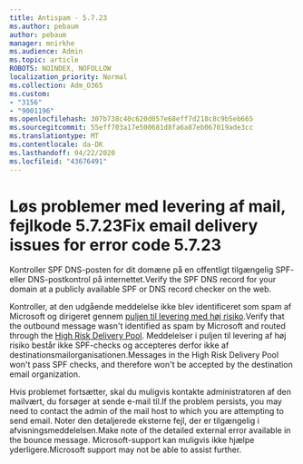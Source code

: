 ```yaml
---
title: Antispam - 5.7.23
ms.author: pebaum
author: pebaum
manager: mnirkhe
ms.audience: Admin
ms.topic: article
ROBOTS: NOINDEX, NOFOLLOW
localization_priority: Normal
ms.collection: Adm_O365
ms.custom:
- "3156"
- "9001196"
ms.openlocfilehash: 307b738c40c620d057e68eff7d218c8c9b5eb665
ms.sourcegitcommit: 55eff703a17e500681d8fa6a87eb067019ade3cc
ms.translationtype: MT
ms.contentlocale: da-DK
ms.lasthandoff: 04/22/2020
ms.locfileid: "43676491"
---
```

# <a name="fix-email-delivery-issues-for-error-code-5723"></a><span data-ttu-id="aabdf-102">Løs problemer med levering af mail, fejlkode 5.7.23</span><span class="sxs-lookup"><span data-stu-id="aabdf-102">Fix email delivery issues for error code 5.7.23</span></span>

<span data-ttu-id="aabdf-103">Kontroller SPF DNS-posten for dit domæne på en offentligt tilgængelig SPF- eller DNS-postkontrol på internettet.</span><span class="sxs-lookup"><span data-stu-id="aabdf-103">Verify the SPF DNS record for your domain at a publicly available SPF or DNS record checker on the web.</span></span>

<span data-ttu-id="aabdf-104">Kontroller, at den udgående meddelelse ikke blev identificeret som spam af Microsoft og dirigeret gennem [puljen til levering med høj risiko](https://docs.microsoft.com/office365/SecurityCompliance/high-risk-delivery-pool-for-outbound-messages).</span><span class="sxs-lookup"><span data-stu-id="aabdf-104">Verify that the outbound message wasn't identified as spam by Microsoft and routed through the [High Risk Delivery Pool](https://docs.microsoft.com/office365/SecurityCompliance/high-risk-delivery-pool-for-outbound-messages).</span></span> <span data-ttu-id="aabdf-105">Meddelelser i puljen til levering af høj risiko består ikke SPF-checks og accepteres derfor ikke af destinationsmailorganisationen.</span><span class="sxs-lookup"><span data-stu-id="aabdf-105">Messages in the High Risk Delivery Pool won't pass SPF checks, and therefore won't be accepted by the destination email organization.</span></span>

<span data-ttu-id="aabdf-106">Hvis problemet fortsætter, skal du muligvis kontakte administratoren af den mailvært, du forsøger at sende e-mail til.</span><span class="sxs-lookup"><span data-stu-id="aabdf-106">If the problem persists, you may need to contact the admin of the mail host to which you are attempting to send email.</span></span> <span data-ttu-id="aabdf-107">Noter den detaljerede eksterne fejl, der er tilgængelig i afvisningsmeddelelsen.</span><span class="sxs-lookup"><span data-stu-id="aabdf-107">Make note of the detailed external error available in the bounce message.</span></span> <span data-ttu-id="aabdf-108">Microsoft-support kan muligvis ikke hjælpe yderligere.</span><span class="sxs-lookup"><span data-stu-id="aabdf-108">Microsoft support may not be able to assist further.</span></span>
